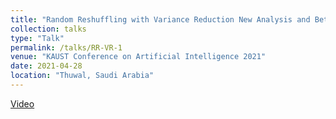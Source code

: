 ```yaml
---
title: "Random Reshuffling with Variance Reduction New Analysis and Better Rates"
collection: talks
type: "Talk"
permalink: /talks/RR-VR-1
venue: "KAUST Conference on Artificial Intelligence 2021"
date: 2021-04-28
location: "Thuwal, Saudi Arabia"
---
```

[Video](https://www.youtube.com/watch?v=DK9CJmz6SR8&list=PLC28kDljnOrj-_w-MHKW36gVRvUe3XFjx)

